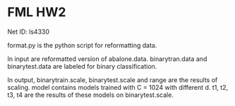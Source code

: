 # FML HW2
Net ID: ls4330

format.py is the python script for reformatting data.

In input are reformatted version of abalone.data.
binarytran.data and binarytest.data are labeled for binary classification.

In output, 
binarytrain.scale, binarytest.scale and range are the results of scaling.
model contains models trained with C = 1024 with different d.
t1, t2, t3, t4 are the results of these models on binarytest.scale.